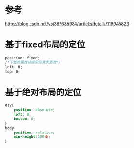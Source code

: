 # 参考

https://blog.csdn.net/ysj367635984/article/details/118945823

# 基于fixed布局的定位

```css
position: fixed;
/*下面的属性根据实际需求更改*/
left: 0;
top: 0;

```

# 基于绝对布局的定位



```css
div{
	position: absolute;
	left: 0;
	bottom: 0;
｝
body{
	position: relative;
    min-height:100vh;
｝

```

